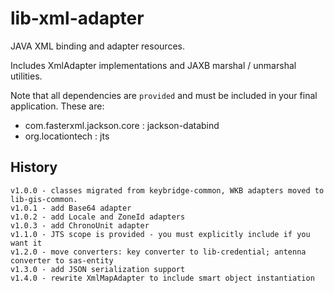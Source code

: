 # lib-xml-adapter

JAVA XML binding and adapter resources.

Includes XmlAdapter implementations and JAXB marshal / unmarshal utilities.

Note that all dependencies are `provided` and must be included in your
final application. These are:
    
  * com.fasterxml.jackson.core : jackson-databind
  * org.locationtech : jts

## History

    v1.0.0 - classes migrated from keybridge-common, WKB adapters moved to lib-gis-common.
    v1.0.1 - add Base64 adapter
    v1.0.2 - add Locale and ZoneId adapters
    v1.0.3 - add ChronoUnit adapter
    v1.1.0 - JTS scope is provided - you must explicitly include if you want it
    v1.2.0 - move converters: key converter to lib-credential; antenna converter to sas-entity
    v1.3.0 - add JSON serialization support
    v1.4.0 - rewrite XmlMapAdapter to include smart object instantiation

  
